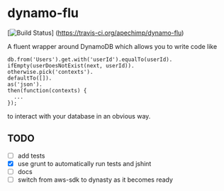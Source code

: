 dynamo-flu
==========

[![Build Status](https://travis-ci.org/apechimp/dynamo-flu.png?branch=master)]
(https://travis-ci.org/apechimp/dynamo-flu)

A fluent wrapper around DynamoDB which allows you to write code like 

    db.from('Users').get.with('userId').equalTo(userId).
    ifEmpty(userDoesNotExist(next, userId)).
    otherwise.pick('contexts').
    defaultTo([]).
    as('json').
    then(function(contexts) {
      ...
    });

to interact with your database in an obvious way.

TODO
----

- [ ] add tests
- [x] use grunt to automatically run tests and jshint
- [ ] docs
- [ ] switch from aws-sdk to dynasty as it becomes ready
